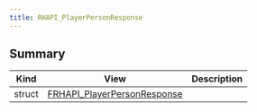 ```yaml
---
title: RHAPI_PlayerPersonResponse
---
```


## Summary
| Kind | View | Description |
|------|------|-------------|
|struct|[FRHAPI_PlayerPersonResponse](/unreal-plugins/all/structfrhapi__playerpersonresponse/#structFRHAPI__PlayerPersonResponse)||
